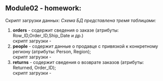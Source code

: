 ## Module02 - homework:
Скрипт загрузки данных:
*Схема БД представлена тремя таблицами:* </br>
1. **orders** - содержит сведения о заказе (атрибуты: Row_ID,Order_ID,Ship_Date и др.) </br> скрипт загрузки -
3. **people** - содержит данные о продавце с привязкой к конкретному региону (атрибуты: Person, Region); </br> скрипт загрузки -
4. **returns** - содержит сведения о возврате заказов (атрибуты: Returned, Order_ID); </br> скрипт загрузки -
